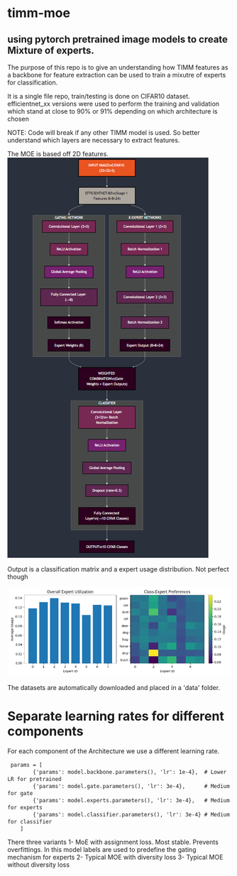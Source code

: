 # timm-moe
## using pytorch pretrained image models to create Mixture of experts.
The purpose of this repo is to give an understanding how TIMM features
as a backbone for feature extraction can be used to train a mixutre of 
experts for classification. 

It is a single file repo, train/testing is done on CIFAR10 dataset. 
efficientnet_xx versions were used to perform the training and validation
which stand at close to 90% or 91% depending on which architecture is chosen

NOTE: Code will break if any other TIMM model is used. So better understand which layers
are necessary to extract features.

The MOE is based off 2D features. 
![moe architecture](moe-architecture.png)


Output is a classification matrix and a expert usage distribution. Not perfect though 

![moe utilization](moe-utilization.png)

The datasets are automatically downloaded and placed in a 'data' folder.


# Separate learning rates for different components
For each component of the Architecture we use a different learning rate. 
```
 params = [
        {'params': model.backbone.parameters(), 'lr': 1e-4},  # Lower LR for pretrained
        {'params': model.gate.parameters(), 'lr': 3e-4},      # Medium for gate
        {'params': model.experts.parameters(), 'lr': 3e-4},   # Medium for experts
        {'params': model.classifier.parameters(), 'lr': 3e-4} # Medium for classifier
    ]
```

There three variants
1- MoE with assignment loss. Most stable. Prevents overfittings. In this model labels are used to predefine the gating mechanism for experts
2- Typical MOE with diversity loss
3- Typical MOE without diversity loss


